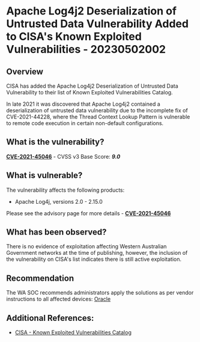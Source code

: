 # Apache Log4j2 Deserialization of Untrusted Data Vulnerability Added to CISA's Known Exploited Vulnerabilities - 20230502002

## Overview
CISA has added the Apache Log4j2 Deserialization of Untrusted Data Vulnerability to their list of Known Exploited Vulnerabilities Catalog.

In late 2021 it was discovered that Apache Log4j2 contained a deserialization of untrusted data vulnerability due to the incomplete fix of CVE-2021-44228, where the Thread Context Lookup Pattern is vulnerable to remote code execution in certain non-default configurations.

## What is the vulnerability?
[**CVE-2021-45046**](https://cve.mitre.org/cgi-bin/cvename.cgi?name=CVE-2021-45046) - CVSS v3 Base Score: ***9.0***

## What is vulnerable? 
The vulnerability affects the following products:
- Apache Log4j, versions 2.0 - 2.15.0

Please see the advisory page for more details - [**CVE-2021-45046**](https://cve.mitre.org/cgi-bin/cvename.cgi?name=CVE-2021-45046)

## What has been observed?
There is no evidence of exploitation affecting Western Australian Government networks at the time of publishing, however, the inclusion of the vulnerability on CISA's list indicates there is still active exploitation.

## Recommendation
The WA SOC recommends administrators apply the solutions as per vendor instructions to all affected devices: [Oracle](https://www.oracle.com/security-alerts/alert-cve-2021-44228.html)

## Additional References:
* [CISA - Known Exploited Vulnerabilities Catalog](https://www.cisa.gov/known-exploited-vulnerabilities-catalog)

